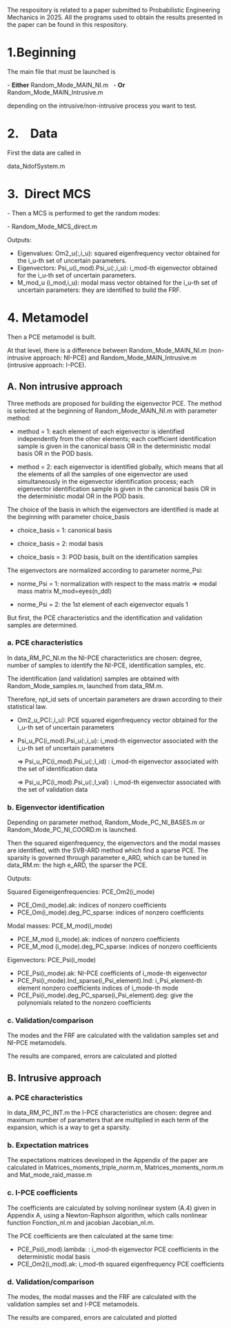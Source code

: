 ﻿The respository is related to a paper submitted to Probabilistic Engineering Mechanics in 2025. All the programs used to obtain the results presented in the paper can be found in this respository.

# 1\.Beginning
The main file that must be launched is 

\- **Either** Random\_Mode\_MAIN\_NI.m   
\- **Or**     Random\_Mode\_MAIN\_Intrusive.m  

depending on the intrusive/non-intrusive process you want to test.


# 2\.    Data
First the data are called in 

data\_NdofSystem.m
# 3\.  Direct MCS
\- Then a MCS is performed to get the random modes:

\- Random\_Mode\_MCS\_direct.m

Outputs: 

- Eigenvalues: Om2\_u(:,i\_u): squared eigenfrequency vector obtained for the i\_u-th set of uncertain parameters.
- Eigenvectors: Psi\_u(i\_mod).Psi\_u(:,i\_u): i\_mod-th eigenvector obtained for the i\_u-th set of uncertain parameters.
- M\_mod\_u (i\_mod,i\_u): modal mass vector obtained for the i\_u-th set of uncertain parameters: they are identified to build the FRF.


# 4\. Metamodel
Then a PCE metamodel is built. 

At that level, there is a difference between Random\_Mode\_MAIN\_NI.m (non-intrusive approach: NI-PCE) and Random\_Mode\_MAIN\_Intrusive.m (intrusive approach: I-PCE).
## A. Non intrusive approach 
Three methods are proposed for building the eigenvector PCE. The method is selected at the beginning of Random\_Mode\_MAIN\_NI.m with parameter method:

- method = 1: each element of each eigenvector is identified independently from the other elements; each coefficient identification sample is given in the canonical basis OR in the deterministic modal basis OR in the POD basis.

- method = 2: each eigenvector is identified globally, which means that all the elements of all the samples of one eigenvector are used simultaneously in the eigenvector identification process; each eigenvector identification sample is given in the canonical basis OR in the deterministic modal OR in the POD basis.

The choice of the basis in which the eigenvectors are identified is made at the beginning with parameter choice\_basis

- choice\_basis = 1: canonical basis 

- choice\_basis = 2: modal basis  

- choice\_basis = 3: POD basis, built on the identification samples

The eigenvectors are normalized according to parameter norme\_Psi:

- norme\_Psi = 1: normalization with respect to the mass matrix => modal mass matrix M\_mod=eyes(n\_ddl)

- norme\_Psi = 2: the 1st element of each eigenvector equals 1



But first, the PCE characteristics and the identification and validation samples are determined.


### a. PCE characteristics
In data\_RM\_PC\_NI.m the NI-PCE characteristics are chosen: degree, number of samples to identify the NI-PCE, identification samples, etc.

The identification (and validation) samples are obtained with Random\_Mode\_samples.m, launched from data\_RM.m. 

Therefore, npt\_id sets of uncertain parameters are drawn according to their statistical law.

- Om2\_u\_PC(:,i\_u): PCE squared eigenfrequency vector obtained for the i\_u-th set of uncertain parameters

- Psi\_u\_PC(i\_mod).Psi\_u(:,i\_u): i\_mod-th eigenvector associated with the i\_u-th set of uncertain parameters

    => Psi\_u\_PC(i\_mod).Psi\_u(:,I\_id) : i\_mod-th eigenvector associated with the set of identification data

    => Psi\_u\_PC(i\_mod).Psi\_u(:,I\_val) : i\_mod-th eigenvector associated with the set of validation data


### b. Eigenvector identification
Depending on parameter method, Random\_Mode\_PC\_NI\_BASES.m or Random\_Mode\_PC\_NI\_COORD.m is launched.

Then the squared eigenfrequency, the eigenvectors and the modal masses are identified, with the SVB-ARD method which find a sparse PCE. The sparsity is governed through parameter e\_ARD, which can be tuned in data\_RM.m: the high e\_ARD, the sparser the PCE.

Outputs: 

Squared Eigeneigenfrequencies: PCE\_Om2(i\_mode)

- PCE\_Om(i\_mode).ak: indices of nonzero coefficients
- PCE\_Om(i\_mode).deg\_PC\_sparse: indices of nonzero coefficients


Modal masses: PCE\_M\_mod(i\_mode)

- PCE\_M\_mod (i\_mode).ak: indices of nonzero coefficients
- PCE\_M\_mod (i\_mode).deg\_PC\_sparse: indices of nonzero coefficients


Eigenvectors: PCE\_Psi(i\_mode)

- PCE\_Psi(i\_mode).ak: NI-PCE coefficients of i\_mode-th eigenvector
- PCE\_Psi(i\_mode).Ind\_sparse(i\_Psi\_element).Ind: i\_Psi\_element-th element nonzero coefficients indices of i\_mode-th mode
- PCE\_Psi(i\_mode).deg\_PC\_sparse(i\_Psi\_element).deg: give the polynomials related to the nonzero coefficients

### c. Validation/comparison
The modes and the FRF are calculated with the validation samples set and NI-PCE metamodels.

The results are compared, errors are calculated and plotted

## B. Intrusive approach
### a. PCE characteristics
In data\_RM\_PC\_INT.m the I-PCE characteristics are chosen: degree and maximum number of parameters that are multiplied in each term of the expansion, which is a way to get a sparsity. 


### b. Expectation matrices
The expectations matrices developed in the Appendix of the paper are calculated in Matrices\_moments\_triple\_norm.m, Matrices\_moments\_norm.m and Mat\_mode\_raid\_masse.m


### c. I-PCE coefficients
The coefficients are calculated by solving nonlinear system (A.4) given in Appendix A, using a Newton-Raphson algorithm, which calls nonlinear function Fonction\_nl.m and jacobian Jacobian\_nl.m.

The PCE coefficients are then calculated at the same time:

- PCE\_Psi(i\_mod).lambda: : i\_mod-th eigenvector PCE coefficients in the deterministic modal basis
- PCE\_Om2(i\_mod).ak: i\_mod-th squared eigenfrequency PCE coefficients


### d. Validation/comparison
The modes, the modal masses and the FRF are calculated with the validation samples set and I-PCE metamodels.

The results are compared, errors are calculated and plotted

